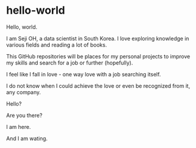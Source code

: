 # hello-world

Hello, world.

I am Seji OH, a data scientist in South Korea.
I love exploring knowledge in various fields and reading a lot of books.

This GitHub repositories will be places for my personal projects
to improve my skills and search for a job or further (hopefully).

I feel like I fall in love - one way love with a job searching itself.

I do not know when I could achieve the love or even be recognized from it, any company.

Hello?

Are you there?

I am here.

And I am wating.
